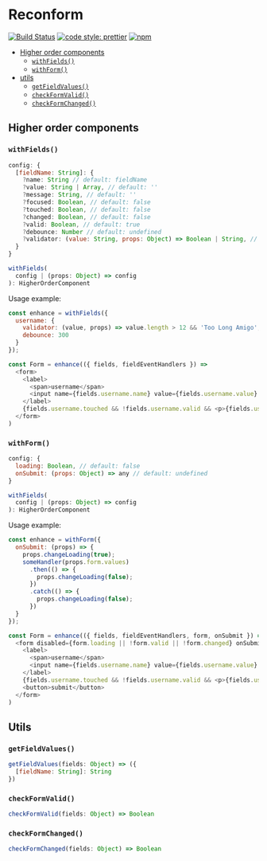 # Reconform

[![Build Status](https://travis-ci.org/iamjoshellis/reconform.svg?branch=master)](https://travis-ci.org/iamjoshellis/reconform)
[![code style: prettier](https://img.shields.io/badge/code_style-prettier-ff69b4.svg)](https://github.com/prettier/prettier)
[![npm](https://img.shields.io/npm/v/reconform.svg)](https://www.npmjs.com/package/reconform)

* [Higher order components](#higher-order-components)
  + [`withFields()`](#withfields)
  + [`withForm()`](#withform)
* [utils](#utils)
  + [`getFieldValues()`](#getfieldvalues)
  + [`checkFormValid()`](#checkFormValid)
  + [`checkFormChanged()`](#checkFormChanged)

## Higher order components

### `withFields()`

```js
config: {
  [fieldName: String]: {
    ?name: String // default: fieldName
    ?value: String | Array, // default: ''
    ?message: String, // default: ''
    ?focused: Boolean, // default: false
    ?touched: Boolean, // default: false
    ?changed: Boolean, // default: false
    ?valid: Boolean, // default: true
    ?debounce: Number // default: undefined
    ?validator: (value: String, props: Object) => Boolean | String, // default: undefined
  }
}

withFields(
  config | (props: Object) => config
): HigherOrderComponent
```

Usage example:

```js
const enhance = withFields({
  username: {
    validator: (value, props) => value.length > 12 && 'Too Long Amigo',
    debounce: 300
  }
});

const Form = enhance(({ fields, fieldEventHandlers }) =>
  <form>
    <label>
      <span>username</span>
      <input name={fields.username.name} value={fields.username.value} {...fieldEventHandlers} />
    </label>
    {fields.username.touched && !fields.username.valid && <p>{fields.username.message}</p>}
  </form>
)
```

### `withForm()`

```js
config: {
  loading: Boolean, // default: false
  onSubmit: (props: Object) => any // default: undefined
}

withFields(
  config | (props: Object) => config
): HigherOrderComponent
```

Usage example:

```js
const enhance = withForm({
  onSubmit: (props) => {
    props.changeLoading(true);
    someHandler(props.form.values)
      .then(() => {
        props.changeLoading(false);
      })
      .catch(() => {
        props.changeLoading(false);
      })
  }
});

const Form = enhance(({ fields, fieldEventHandlers, form, onSubmit }) =>
  <form disabled={form.loading || !form.valid || !form.changed} onSubmit={onSubmit}>
    <label>
      <span>username</span>
      <input name={fields.username.name} value={fields.username.value} {...fieldEventHandlers} />
    </label>
    {fields.username.touched && !fields.username.valid && <p>{fields.username.message}</p>}
    <button>submit</button>
  </form>
)
```

## Utils

### `getFieldValues()`

```js
getFieldValues(fields: Object) => ({
  [fieldName: String]: String
})
```

### `checkFormValid()`

```js
checkFormValid(fields: Object) => Boolean
```

### `checkFormChanged()`

```js
checkFormChanged(fields: Object) => Boolean
```